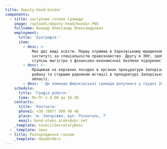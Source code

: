 ```yaml
---
title: deputy-head-bondar
components:
  - title: заступник голови громади
    image: /uploads/deputy-head/bondar.PNG
    fullname: Бондар Олександр Олександрович
    employment:
      title: 'Біографія:'
      item:
        - desc: >-
            Має дві вищі освіти. Першу отримав в Харківському юридичному
            інституті за спеціальністю правознавство. Другу в ЗНУ, здобув
            ступінь магістра з фінансово-економічної безпеки підприємств.
        - desc: >-
            Працював на керівних посадах в органах прокуратури Запорізького
            району та старшим радником юстиції в прокуратурі Запорізької
            області.
        - desc: ' До команди Широківської громади долучився у грудні 2020 року    '
    schedule:
      title: 'Графік роботи:'
      time: Пн-Пт з 8.00 до 16.30
    contacts:
      title: 'Контакти:'
      phone1: +38 (097) 508 48 48
      place: 'м. Запоріжжя, вул. Розенталь, 7'
      email: bond-aleks.aleks@ukr.net
    _template: CouncilSecretaryDesc
  - _template: news
  - title: Розпорядження голови
    _template: HeadOrders
---
```



